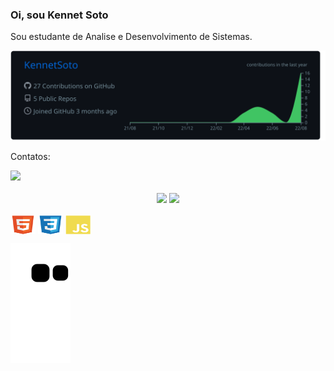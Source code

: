 ### Oi, sou Kennet Soto 

<p>Sou estudante de Analise e Desenvolvimento de Sistemas.</p>


  
   [![Profile](https://raw.githubusercontent.com/KennetSoto/KennetSoto/main/profile-summary-card-output/github_dark/0-profile-details.svg)](https://github.com/vn7n24fzkq/github-profile-summary-cards)
   
 <p>Contatos:</p>
 <div>
<a href="https://br.linkedin.com/in/kennet-soto-b898868a" target="_blank"><img src="https://img.shields.io/badge/-LinkedIn-%230077B5?style=for-the-badge&logo=linkedin&logoColor=white" target="_blank"></a> 
</div><br>


<div align="center">
  <a href="https://github.com/KennetSoto"></a>
  <img height="170em" src="https://github-readme-stats.vercel.app/api?username=KennetSoto&show_icons=true&theme=gotham&include_all_commits=true&count_private=true"/>
  <img height="170em" src="https://github-readme-stats.vercel.app/api/top-langs/?username=KennetSoto&layout=compact&langs_count=7&theme=gotham"/>
</div>

<div style="display: inline_block"><br>
  <img align="center" alt="HTML" height="30" width="40" src="https://raw.githubusercontent.com/devicons/devicon/master/icons/html5/html5-original.svg">
  <img align="center" alt="CSS" height="30" width="40" src="https://raw.githubusercontent.com/devicons/devicon/master/icons/css3/css3-original.svg">
  <img align="center" alt="Js" height="30" width="40" src="https://raw.githubusercontent.com/devicons/devicon/master/icons/javascript/javascript-plain.svg">

  ![Snake animation](https://github.com/KennetSoto/KennetSoto/blob/output/github-contribution-grid-snake.svg)
  
</div>
